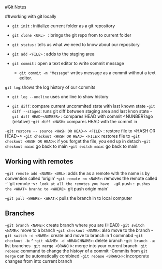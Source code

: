 #Git Notes 

##working with git locally

- `git init` : initialize current folder as a git repository
- `git clone <URL> ` : brings the git repo from <URL> to current folder
- `git status` : tells us what we need to know about our repository

- `git add <FILE>` : adds <FILE> to the staging area
- `git commit` : open a text editor to write commit message
   - `git commit -m "Message"` wrties message as a commit without a text editor.

`git log`:shows the log history of our commits
- `git log --oneline` uses one line to show history

- `git diff`: compare current uncommited state with last known state
-`git diff --staged`: runs git diff between staging area and last knon state
-`git diff HEAD~<NUMBER>` : compares HEAD with commit <NUNBER?ago (relative)
-`git diff <HASH>` compares HEAD with the commit in <HASH>

-`git restore -- source <HASH OR HEAD~> <FILE>` : restore file to <HASH OR HEAD~>
-`git checkout <HASH OR HEAD~ <FILE>`: restores file to <HASH OR HEAD>
-`git checkout <HASH OR HEAD>`: if you forget the file, you end up in detach
-`git checkout main`: go back to main
-`git switch main`: go back to main

## Working with remotes
-`git remote add <NAME> <URL>`: adds the <URL> as a remote with the name <NAME>
  <NAME> is by convention called 'origin'
-`git remote rm <NAME>`: removes the remote called <NAME>
-``git remote -v`: look at all the remotes you have 
-`git push <WHERE> <WHAT>`: pushes the <WHAT> branhc to <WHERE>
          `git push origin main`

-`git pull <WHERE> <WHAT>`: pulls the <WHAT> branch in <WHERE> to local computer

## Branches
-`git branch <NAME>`: create branch <NAME> where you are (HEAD)
-`git switch <NAME>`: move to a branch <NAME>
-`git checkout <NAME>`: also move to the branch <NAME>
-`git switch -c <NAME>`: create and move to branch <NAME> in 1 commabd
-`git checkout -b`: ^
-`git <NAME> -d <BRANCHNAME>`: delete branch
-`git branch -a`: list branches
-`git merge <BRANCH>`: merge <BRANCH> into your current branch
-`git rebase`: command to change the histoyr of a commit 
    -Commits from `git merge` can be automatically combined 
-`git rebase <BRANCH>`: incorporate changes from <BRANCH> into current branch


